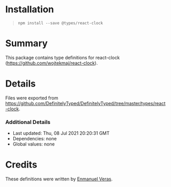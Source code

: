 # Installation
> `npm install --save @types/react-clock`

# Summary
This package contains type definitions for react-clock (https://github.com/wojtekmaj/react-clock).

# Details
Files were exported from https://github.com/DefinitelyTyped/DefinitelyTyped/tree/master/types/react-clock.

### Additional Details
 * Last updated: Thu, 08 Jul 2021 20:20:31 GMT
 * Dependencies: none
 * Global values: none

# Credits
These definitions were written by [Enmanuel Veras](https://github.com/everas7).
